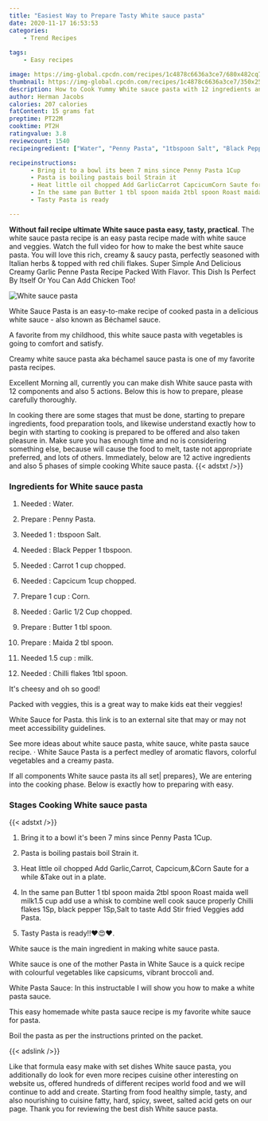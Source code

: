 ```yaml
---
title: "Easiest Way to Prepare Tasty White sauce pasta"
date: 2020-11-17 16:53:53
categories:
    - Trend Recipes
    
tags:
    - Easy recipes

image: https://img-global.cpcdn.com/recipes/1c4878c6636a3ce7/680x482cq70/white-sauce-pasta-recipe-main-photo.jpg
thumbnail: https://img-global.cpcdn.com/recipes/1c4878c6636a3ce7/350x250cq70/white-sauce-pasta-recipe-main-photo.jpg
description: How to Cook Yummy White sauce pasta with 12 ingredients and 5 stages of easy cooking.
author: Herman Jacobs
calories: 207 calories
fatContent: 15 grams fat
preptime: PT22M
cooktime: PT2H
ratingvalue: 3.8
reviewcount: 1540
recipeingredient: ["Water", "Penny Pasta", "1tbspoon Salt", "Black Pepper 1 tbspoon", "Carrot 1 cup chopped", "Capcicum 1cup chopped", "1 cupCorn", "Garlic 12 Cup chopped", "Butter 1 tbl spoon", "Maida 2 tbl spoon", "1.5 cupmilk", "Chilli flakes 1tbl spoon"]

recipeinstructions: 
      - Bring it to a bowl its been 7 mins since Penny Pasta 1Cup 
      - Pasta is boiling pastais boil Strain it 
      - Heat little oil chopped Add GarlicCarrot CapcicumCorn Saute for a while Take out in a plate 
      - In the same pan Butter 1 tbl spoon maida 2tbl spoon Roast maida well milk15 cup add use a whisk to combine well cook sauce properly Chilli flakes 1Sp black pepper 1SpSalt to taste Add Stir fried Veggies add Pasta 
      - Tasty Pasta is ready

---
```




**Without fail recipe ultimate White sauce pasta easy, tasty, practical**. The white sauce pasta recipe is an easy pasta recipe made with white sauce and veggies. Watch the full video for how to make the best white sauce pasta. You will love this rich, creamy &amp; saucy pasta, perfectly seasoned with Italian herbs &amp; topped with red chili flakes. Super Simple And Delicious Creamy Garlic Penne Pasta Recipe Packed With Flavor. This Dish Is Perfect By Itself Or You Can Add Chicken Too!


![White sauce pasta](https://img-global.cpcdn.com/recipes/1c4878c6636a3ce7/680x482cq70/white-sauce-pasta-recipe-main-photo.jpg "White sauce pasta")



White Sauce Pasta is an easy-to-make recipe of cooked pasta in a delicious white sauce - also known as Béchamel sauce.

A favorite from my childhood, this white sauce pasta with vegetables is going to comfort and satisfy.

Creamy white sauce pasta aka béchamel sauce pasta is one of my favorite pasta recipes.


Excellent Morning all, currently you can make dish White sauce pasta with 12 components and also 5 actions. Below this is how to prepare, please carefully thoroughly.

In cooking there are some stages that must be done, starting to prepare ingredients, food preparation tools, and likewise understand exactly how to begin with starting to cooking is prepared to be offered and also taken pleasure in. Make sure you has enough time and no is considering something else, because will cause the food to melt, taste not appropriate preferred, and lots of others. Immediately, below are 12 active ingredients and also 5 phases of simple cooking White sauce pasta.
{{< adstxt />}}

### Ingredients for White sauce pasta


1. Needed  : Water.

1. Prepare  : Penny Pasta.

1. Needed 1 : tbspoon Salt.

1. Needed  : Black Pepper 1 tbspoon.

1. Needed  : Carrot 1 cup chopped.

1. Needed  : Capcicum 1cup chopped.

1. Prepare 1 cup : Corn.

1. Needed  : Garlic 1/2 Cup chopped.

1. Prepare  : Butter 1 tbl spoon.

1. Prepare  : Maida 2 tbl spoon.

1. Needed 1.5 cup : milk.

1. Needed  : Chilli flakes 1tbl spoon.


It&#39;s cheesy and oh so good!

Packed with veggies, this is a great way to make kids eat their veggies!

White Sauce for Pasta. this link is to an external site that may or may not meet accessibility guidelines.

See more ideas about white sauce pasta, white sauce, white pasta sauce recipe. · White Sauce Pasta is a perfect medley of aromatic flavors, colorful vegetables and a creamy pasta.


If all components White sauce pasta its all set| prepares}, We are entering into the cooking phase. Below is exactly how to preparing with easy.

### Stages Cooking White sauce pasta

{{< adstxt />}}


1. Bring it to a bowl it&#39;s been 7 mins since Penny Pasta 1Cup.



1. Pasta is boiling pastais boil Strain it.



1. Heat little oil chopped Add Garlic,Carrot, Capcicum,&amp;Corn Saute for a while &amp;Take out in a plate.



1. In the same pan Butter 1 tbl spoon maida 2tbl spoon Roast maida well milk1.5 cup add use a whisk to combine well cook sauce properly Chilli flakes 1Sp, black pepper 1Sp,Salt to taste Add Stir fried Veggies add Pasta.



1. Tasty Pasta is ready!!❤😍❤.




White sauce is the main ingredient in making white sauce pasta.

White sauce is one of the mother Pasta in White Sauce is a quick recipe with colourful vegetables like capsicums, vibrant broccoli and.

White Pasta Sauce: In this instructable I will show you how to make a white pasta sauce.

This easy homemade white pasta sauce recipe is my favorite white sauce for pasta.

Boil the pasta as per the instructions printed on the packet.


{{< adslink />}}

Like that formula easy make with set dishes White sauce pasta, you additionally do look for even more recipes cuisine other interesting on website us, offered hundreds of different recipes world food and we will continue to add and create. Starting from food healthy simple, tasty, and also nourishing to cuisine fatty, hard, spicy, sweet, salted acid gets on our page. Thank you for reviewing the best dish White sauce pasta.
